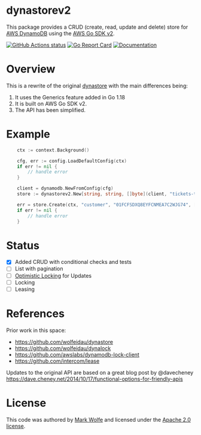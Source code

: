 # dynastorev2

This package provides a CRUD (create, read, update and delete) store for [AWS DynamoDB](https://aws.amazon.com/dynamodb/) using the [AWS Go SDK v2](https://github.com/aws/aws-sdk-go-v2/).

[![GitHub Actions status](https://github.com/wolfeidau/dynastorev2/workflows/Go/badge.svg?branch=master)](https://github.com/wolfeidau/dynastorev2/actions?query=workflow%3AGo)
[![Go Report Card](https://goreportcard.com/badge/github.com/wolfeidau/dynastorev2)](https://goreportcard.com/report/github.com/wolfeidau/dynastorev2)
[![Documentation](https://godoc.org/github.com/wolfeidau/dynastorev2?status.svg)](https://godoc.org/github.com/wolfeidau/dynastorev2)

# Overview

This is a rewrite of the original [dynastore](https://github.com/wolfeidau/dynastore) with the main differences being:

1. It uses the Generics feature added in Go 1.18
2. It is built on AWS Go SDK v2.
3. The API has been simplified.

# Example

```go
	ctx := context.Background()

	cfg, err := config.LoadDefaultConfig(ctx)
	if err != nil {
		// handle error
	}

	client = dynamodb.NewFromConfig(cfg)
	store := dynastorev2.New[string, string, []byte](client, "tickets-table")

	err = store.Create(ctx, "customer", "01FCFSDXQ8EYFCNMEA7C2WJG74", []byte(`{"name": "Stax"}`))
	if err != nil {
		// handle error
	}
```

# Status

* [x] Added CRUD with conditional checks and tests
* [ ] List with pagination
* [ ] [Optimistic Locking](https://docs.aws.amazon.com/amazondynamodb/latest/developerguide/DynamoDBMapper.OptimisticLocking.html) for Updates
* [ ] Locking
* [ ] Leasing

# References

Prior work in this space:

* https://github.com/wolfeidau/dynastore
* https://github.com/wolfeidau/dynalock
* https://github.com/awslabs/dynamodb-lock-client
* https://github.com/intercom/lease

Updates to the original API are based on a great blog post by @davecheney https://dave.cheney.net/2014/10/17/functional-options-for-friendly-apis

# License

This code was authored by [Mark Wolfe](https://github.com/wolfeidau) and licensed under the [Apache 2.0 license](http://www.apache.org/licenses/LICENSE-2.0).